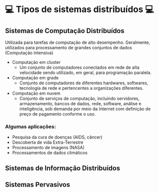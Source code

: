


# 💻 Tipos de sistemas distribuídos 💻

## Sistemas de Computação Distribuídos 
Utilizada para tarefas de computação de alto desempenho. Geralmente, utilizados para processamento de grandes conjuntos de dados (Computação intensiva)

- Computação em cluster
  - Um conjunto de computadores conectados em rede de alta velocidade sendo utilizado, em geral, para programação paralela.
- Computação em grade
  - Conjunto de computadores de diferentes hardwares, softwares, tecnologia de rede e pertencentes a organizações diferentes.
- Computação em nuvem 
  - Conjunto de serviços de computação, incluindo servidores, armazenamento, bancos de dados, rede, software, análise e inteligência, sob demanda por meio da Internet com definição de preço de pagamento conforme o uso.

### Algumas aplicações:
  - Pesquisa da cura de doenças (AIDS, câncer)
  - Descoberta de vida Extra-Terrestre
  - Processamento de imagens (NASA)
  - Processamentos de dados climáticos

## Sistemas de Informação Distribuídos 

## Sistemas Pervasivos

